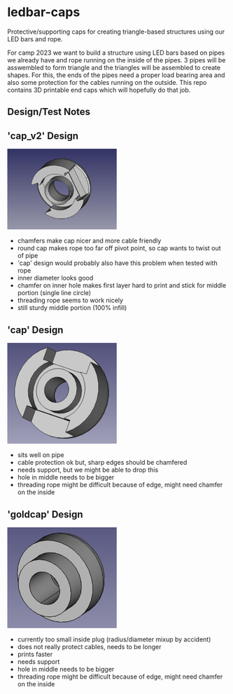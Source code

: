 # ledbar-caps
Protective/supporting caps for creating triangle-based structures using our LED bars and rope.

For camp 2023 we want to build a structure using LED bars based on pipes we already have and rope running on the inside of the pipes. 3 pipes will be asswembled to form  triangle and the triangles will be assembled to create shapes. For this, the ends of the pipes need a proper load bearing area and also some protection for the cables running on the outside. This repo contains 3D printable end caps which will hopefully do that job.

## Design/Test Notes
## 'cap_v2' Design
<img src="cap_v2.png" width="250">

  - chamfers make cap nicer and more cable friendly
  - round cap makes rope too far off pivot point, so cap wants to twist out of pipe
  - 'cap' design would probably also have this problem when tested with rope
  - inner diameter looks good
  - chamfer on inner hole makes first layer hard to print and stick for middle portion (single line circle)
  - threading rope seems to work nicely
  - still sturdy middle portion (100% infill)
## 'cap' Design
<img src="cap.png" width="250">

  - sits well on pipe
  - cable protection ok but, sharp edges should be chamfered
  - needs support, but we might be able to drop this
  - hole in middle needs to be bigger
  - threading rope might be difficult because of edge, might need chamfer on the inside

## 'goldcap' Design
<img src="goldcap.png" width="250">

  - currently too small inside plug (radius/diameter mixup by accident)
  - does not really protect cables, needs to be longer
  - prints faster
  - needs support
  - hole in middle needs to be bigger
  - threading rope might be difficult because of edge, might need chamfer on the inside
